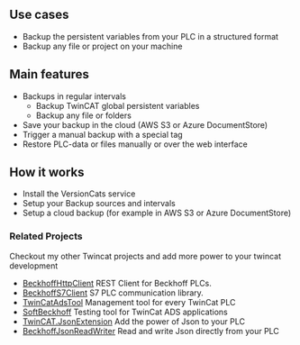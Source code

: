 ## Use cases

- Backup the persistent variables from your PLC in a structured format
- Backup any file or project on your machine

## Main features

- Backups in regular intervals
	- Backup TwinCAT global persistent variables
	- Backup any file or folders
- Save your backup in the cloud (AWS S3 or Azure DocumentStore)
- Trigger a manual backup with a special tag
- Restore PLC-data or files manually or over the web interface

## How it works

- Install the VersionCats service
- Setup your Backup sources and intervals
- Setup a cloud backup (for example in AWS S3 or Azure DocumentStore)


### Related Projects

Checkout my other Twincat projects and add more power to your twincat development

- [BeckhoffHttpClient](https://github.com/fbarresi/BeckhoffHttpClient) REST Client for Beckhoff PLCs.
- [BeckhoffS7Client](https://github.com/fbarresi/BeckhoffS7Client) S7 PLC communication library.
- [TwinCatAdsTool](https://github.com/fbarresi/TwinCatAdsTool) Management tool for every TwinCat PLC
- [SoftBeckhoff](https://github.com/fbarresi/SoftBeckhoff) Testing tool for TwinCat ADS applications
- [TwinCAT.JsonExtension](https://github.com/fbarresi/TwinCAT.JsonExtension) Add the power of Json to your PLC
- [BeckhoffJsonReadWriter](https://github.com/fbarresi/BeckhoffJsonReadWriter) Read and write Json directly from your PLC
